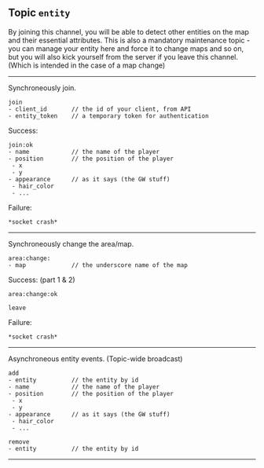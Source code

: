 ## Topic `entity`

By joining this channel, you will be able to detect other entities on the map and their essential attributes.
This is also a mandatory maintenance topic - you can manage your entity here and force it to change maps and
so on, but you will also kick yourself from the server if you leave this channel. (Which is intended in the
case of a map change)


---

Synchroneously join.

```
join
- client_id       // the id of your client, from API
- entity_token    // a temporary token for authentication
```

Success:

```
join:ok
- name            // the name of the player
- position        // the position of the player
 - x
 - y
- appearance      // as it says (the GW stuff)
 - hair_color
 - ...
```

Failure:

```
*socket crash*
```

---

Synchroneously change the area/map.

```
area:change:
- map             // the underscore name of the map
```

Success: (part 1 & 2)

```
area:change:ok
```

```
leave
```

Failure:

```
*socket crash*
```

---

Asynchroneous entity events. (Topic-wide broadcast)

```
add
- entity          // the entity by id
- name            // the name of the player
- position        // the position of the player
 - x
 - y
- appearance      // as it says (the GW stuff)
 - hair_color
 - ...
```

```
remove
- entity          // the entity by id
```

---
